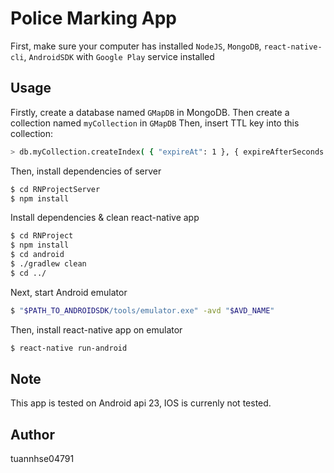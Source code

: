# Police Marking App
First, make sure your computer has installed `NodeJS`, `MongoDB`, `react-native-cli`, `AndroidSDK` with `Google Play` service installed
## Usage
Firstly, create a database named `GMapDB` in MongoDB. Then create a collection named `myCollection` in `GMapDB`
Then, insert TTL key into this collection:
```sh
> db.myCollection.createIndex( { "expireAt": 1 }, { expireAfterSeconds: 0 } )
````
Then, install dependencies of server
```sh
$ cd RNProjectServer
$ npm install
````
Install dependencies & clean react-native app
```sh
$ cd RNProject
$ npm install
$ cd android
$ ./gradlew clean
$ cd ../
````
Next, start Android emulator
```sh
$ "$PATH_TO_ANDROIDSDK/tools/emulator.exe" -avd "$AVD_NAME"
````
Then, install react-native app on emulator
```sh
$ react-native run-android
````
## Note
This app is tested on Android api 23, IOS is currenly not tested.
## Author
tuannhse04791
